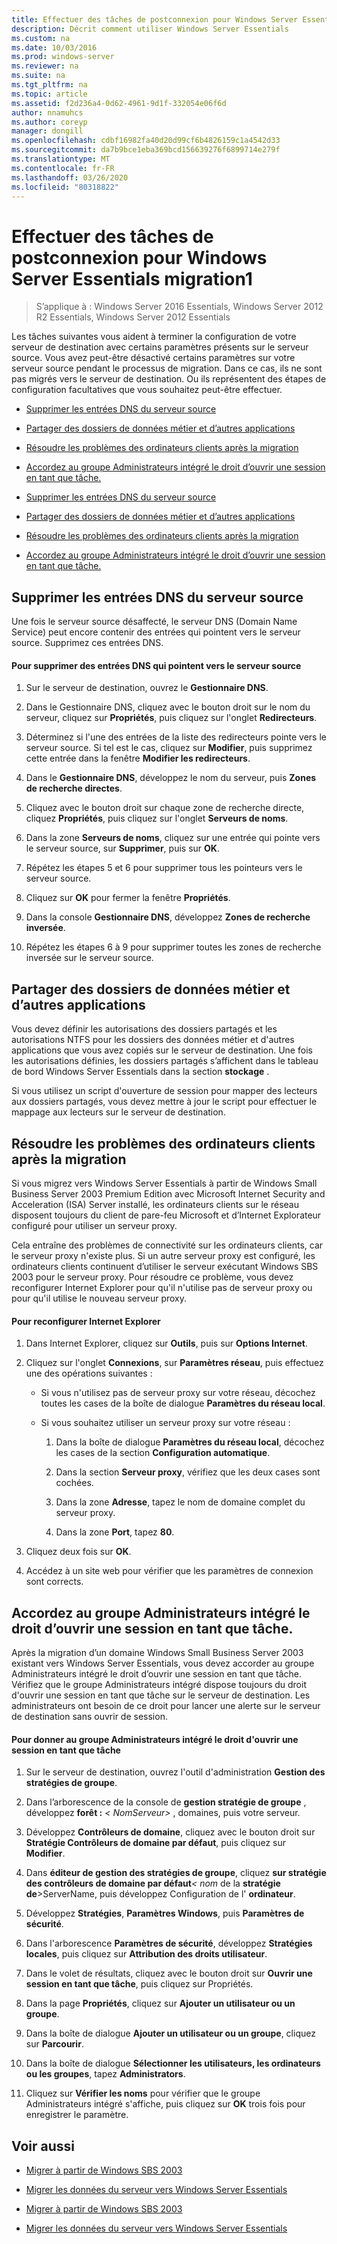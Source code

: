 ```yaml
---
title: Effectuer des tâches de postconnexion pour Windows Server Essentials migration1
description: Décrit comment utiliser Windows Server Essentials
ms.custom: na
ms.date: 10/03/2016
ms.prod: windows-server
ms.reviewer: na
ms.suite: na
ms.tgt_pltfrm: na
ms.topic: article
ms.assetid: f2d236a4-0d62-4961-9d1f-332054e06f6d
author: nnamuhcs
ms.author: coreyp
manager: dongill
ms.openlocfilehash: cdbf16982fa40d20d99cf6b4826159c1a4542d33
ms.sourcegitcommit: da7b9bce1eba369bcd156639276f6899714e279f
ms.translationtype: MT
ms.contentlocale: fr-FR
ms.lasthandoff: 03/26/2020
ms.locfileid: "80318822"
---
```

# <a name="perform-post-migration-tasks-for-windows-server-essentials-migration1"></a>Effectuer des tâches de postconnexion pour Windows Server Essentials migration1

>S’applique à : Windows Server 2016 Essentials, Windows Server 2012 R2 Essentials, Windows Server 2012 Essentials

Les tâches suivantes vous aident à terminer la configuration de votre serveur de destination avec certains paramètres présents sur le serveur source. Vous avez peut-être désactivé certains paramètres sur votre serveur source pendant le processus de migration. Dans ce cas, ils ne sont pas migrés vers le serveur de destination. Ou ils représentent des étapes de configuration facultatives que vous souhaitez peut-être effectuer.  
  

-   [Supprimer les entrées DNS du serveur source](Perform-post-migration-tasks-for-Windows-Server-Essentials-migration.md#BKMK_DeleteDNSEntries)  
  
-   [Partager des dossiers de données métier et d’autres applications](Perform-post-migration-tasks-for-Windows-Server-Essentials-migration.md#BKMK_ShareLineOfBusinessAndOtherApplications)  
  
-   [Résoudre les problèmes des ordinateurs clients après la migration](Perform-post-migration-tasks-for-Windows-Server-Essentials-migration.md#BKMK_FixClientComputerIssuesAfterMigrating)  
  
-   [Accordez au groupe Administrateurs intégré le droit d’ouvrir une session en tant que tâche.](Perform-post-migration-tasks-for-Windows-Server-Essentials-migration.md#BKMK_AdminGroup)  

-   [Supprimer les entrées DNS du serveur source](../migrate/Perform-post-migration-tasks-for-Windows-Server-Essentials-migration.md#BKMK_DeleteDNSEntries)  
  
-   [Partager des dossiers de données métier et d’autres applications](../migrate/Perform-post-migration-tasks-for-Windows-Server-Essentials-migration.md#BKMK_ShareLineOfBusinessAndOtherApplications)  
  
-   [Résoudre les problèmes des ordinateurs clients après la migration](../migrate/Perform-post-migration-tasks-for-Windows-Server-Essentials-migration.md#BKMK_FixClientComputerIssuesAfterMigrating)  
  
-   [Accordez au groupe Administrateurs intégré le droit d’ouvrir une session en tant que tâche.](../migrate/Perform-post-migration-tasks-for-Windows-Server-Essentials-migration.md#BKMK_AdminGroup)  

  
##  <a name="delete-dns-entries-of-the-source-server"></a><a name="BKMK_DeleteDNSEntries"></a>Supprimer les entrées DNS du serveur source  
 Une fois le serveur source désaffecté, le serveur DNS (Domain Name Service) peut encore contenir des entrées qui pointent vers le serveur source. Supprimez ces entrées DNS.  
  
#### <a name="to-delete-dns-entries-that-point-to-the-source-server"></a>Pour supprimer des entrées DNS qui pointent vers le serveur source  
  
1.  Sur le serveur de destination, ouvrez le **Gestionnaire DNS**.  
  
2.  Dans le Gestionnaire DNS, cliquez avec le bouton droit sur le nom du serveur, cliquez sur **Propriétés**, puis cliquez sur l'onglet **Redirecteurs**.  
  
3.  Déterminez si l'une des entrées de la liste des redirecteurs pointe vers le serveur source. Si tel est le cas, cliquez sur **Modifier**, puis supprimez cette entrée dans la fenêtre **Modifier les redirecteurs**.  
  
4.  Dans le **Gestionnaire DNS**, développez le nom du serveur, puis **Zones de recherche directes**.  
  
5.  Cliquez avec le bouton droit sur chaque zone de recherche directe, cliquez **Propriétés**, puis cliquez sur l'onglet **Serveurs de noms**.  
  
6.  Dans la zone **Serveurs de noms**, cliquez sur une entrée qui pointe vers le serveur source, sur **Supprimer**, puis sur **OK**.  
  
7.  Répétez les étapes 5 et 6 pour supprimer tous les pointeurs vers le serveur source.  
  
8.  Cliquez sur **OK** pour fermer la fenêtre **Propriétés**.  
  
9. Dans la console **Gestionnaire DNS**, développez **Zones de recherche inversée**.  
  
10. Répétez les étapes 6 à 9 pour supprimer toutes les zones de recherche inversée sur le serveur source.  
  
##  <a name="share-line-of-business-and-other-application-data-folders"></a><a name="BKMK_ShareLineOfBusinessAndOtherApplications"></a>Partager des dossiers de données métier et d’autres applications  
 Vous devez définir les autorisations des dossiers partagés et les autorisations NTFS pour les dossiers des données métier et d'autres applications que vous avez copiés sur le serveur de destination. Une fois les autorisations définies, les dossiers partagés s’affichent dans le tableau de bord Windows Server Essentials dans la section **stockage** .  
  
 Si vous utilisez un script d'ouverture de session pour mapper des lecteurs aux dossiers partagés, vous devez mettre à jour le script pour effectuer le mappage aux lecteurs sur le serveur de destination.  
  
##  <a name="fix-client-computer-issues-after-migrating"></a><a name="BKMK_FixClientComputerIssuesAfterMigrating"></a>Résoudre les problèmes des ordinateurs clients après la migration  
 Si vous migrez vers Windows Server Essentials à partir de Windows Small Business Server 2003 Premium Edition avec Microsoft Internet Security and Acceleration (ISA) Server installé, les ordinateurs clients sur le réseau disposent toujours du client de pare-feu Microsoft et d’Internet Explorateur configuré pour utiliser un serveur proxy.  
  
 Cela entraîne des problèmes de connectivité sur les ordinateurs clients, car le serveur proxy n'existe plus. Si un autre serveur proxy est configuré, les ordinateurs clients continuent d’utiliser le serveur exécutant Windows SBS 2003 pour le serveur proxy. Pour résoudre ce problème, vous devez reconfigurer Internet Explorer pour qu'il n'utilise pas de serveur proxy ou pour qu'il utilise le nouveau serveur proxy.  
  
#### <a name="to-reconfigure-internet-explorer"></a>Pour reconfigurer Internet Explorer  
  
1.  Dans Internet Explorer, cliquez sur **Outils**, puis sur **Options Internet**.  
  
2.  Cliquez sur l'onglet **Connexions**, sur **Paramètres réseau**, puis effectuez une des opérations suivantes :  
  
    -   Si vous n'utilisez pas de serveur proxy sur votre réseau, décochez toutes les cases de la boîte de dialogue **Paramètres du réseau local**.  
  
    -   Si vous souhaitez utiliser un serveur proxy sur votre réseau :  
  
        1.  Dans la boîte de dialogue **Paramètres du réseau local**, décochez les cases de la section **Configuration automatique**.  
  
        2.  Dans la section **Serveur proxy**, vérifiez que les deux cases sont cochées.  
  
        3.  Dans la zone **Adresse**, tapez le nom de domaine complet du serveur proxy.  
  
        4.  Dans la zone **Port**, tapez **80**.  
  
3.  Cliquez deux fois sur **OK**.  
  
4.  Accédez à un site web pour vérifier que les paramètres de connexion sont corrects.  
  
##  <a name="give-the-built-in-administrators-group-the-right-to-log-on-as-a-batch-job"></a><a name="BKMK_AdminGroup"></a>Accordez au groupe Administrateurs intégré le droit d’ouvrir une session en tant que tâche.  
 Après la migration d’un domaine Windows Small Business Server 2003 existant vers Windows Server Essentials, vous devez accorder au groupe Administrateurs intégré le droit d’ouvrir une session en tant que tâche. Vérifiez que le groupe Administrateurs intégré dispose toujours du droit d'ouvrir une session en tant que tâche sur le serveur de destination. Les administrateurs ont besoin de ce droit pour lancer une alerte sur le serveur de destination sans ouvrir de session.  
  
#### <a name="to-give-the-built-in-administrators-group-the-right-to-log-on-as-a-batch-job"></a>Pour donner au groupe Administrateurs intégré le droit d'ouvrir une session en tant que tâche  
  
1. Sur le serveur de destination, ouvrez l'outil d'administration **Gestion des stratégies de groupe**.  
  
2. Dans l’arborescence de la console de **gestion stratégie de groupe** , développez **forêt :** *< NomServeur\>* , domaines, puis votre serveur.  
  
3. Développez **Contrôleurs de domaine**, cliquez avec le bouton droit sur **Stratégie Contrôleurs de domaine par défaut**, puis cliquez sur **Modifier**.  
  
4. Dans **éditeur de gestion des stratégies de groupe**, cliquez **sur stratégie des contrôleurs de domaine par défaut**<em>< nom</em> de la **stratégie de**\>ServerName, puis développez Configuration de l' **ordinateur**.  
  
5. Développez **Stratégies**, **Paramètres Windows**, puis **Paramètres de sécurité**.  
  
6. Dans l'arborescence **Paramètres de sécurité**, développez **Stratégies locales**, puis cliquez sur **Attribution des droits utilisateur**.  
  
7. Dans le volet de résultats, cliquez avec le bouton droit sur **Ouvrir une session en tant que tâche**, puis cliquez sur Propriétés.  
  
8. Dans la page **Propriétés**, cliquez sur **Ajouter un utilisateur ou un groupe**.  
  
9. Dans la boîte de dialogue **Ajouter un utilisateur ou un groupe**, cliquez sur **Parcourir**.  
  
10. Dans la boîte de dialogue **Sélectionner les utilisateurs, les ordinateurs ou les groupes**, tapez **Administrators**.  
  
11. Cliquez sur **Vérifier les noms** pour vérifier que le groupe Administrateurs intégré s'affiche, puis cliquez sur **OK** trois fois pour enregistrer le paramètre.  
  
## <a name="see-also"></a>Voir aussi  
  

-   [Migrer à partir de Windows SBS 2003](Migrate-Windows-Small-Business-Server-2003-to-Windows-Server-Essentials.md)  
  
-   [Migrer les données du serveur vers Windows Server Essentials](Migrate-Server-Data-to-Windows-Server-Essentials.md)

-   [Migrer à partir de Windows SBS 2003](../migrate/Migrate-Windows-Small-Business-Server-2003-to-Windows-Server-Essentials.md)  
  
-   [Migrer les données du serveur vers Windows Server Essentials](../migrate/Migrate-Server-Data-to-Windows-Server-Essentials.md)

